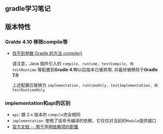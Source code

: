 gradle学习笔记
---
## 版本特性
### Gralde 4.10 移除compile等
* [找不到参数 Gradle 的方法 compile()](https://stackoverflow.com/questions/23796404/could-not-find-method-compile-for-arguments-gradle)

  请注意，Java 插件引入的 `compile, runtime, testCompile, 和 testRuntime` 等配置到**Gradle 4.10**以后版本已被弃用, 并最终被移除于**Gradle 7.0**

  上述配置应替换为 `implementation, runtimeOnly, testImplementation, 和 testRuntimeOnly`

### implementation和api的区别
* `api`: 跟 2.x 版本的 `compile`完全相同
* `implementation`: 使用了该命令编译的依赖，它仅仅对当前的`Module`提供接口
* [官方文档 -- 用于声明依赖项的配置](https://docs.gradle.org/current/userguide/java_library_plugin.html#sec:java_library_configurations_graph)